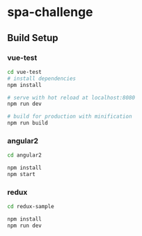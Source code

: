 # spa-challenge

## Build Setup

### vue-test

``` bash
cd vue-test
# install dependencies
npm install

# serve with hot reload at localhost:8080
npm run dev

# build for production with minification
npm run build
```

### angular2

```bash
cd angular2

npm install
npm start
```

### redux

```bash
cd redux-sample

npm install
npm run dev
```
